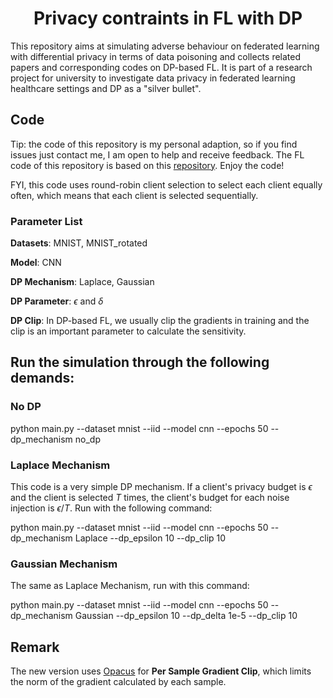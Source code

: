 <h1 align="center">Privacy contraints in FL with DP </h1>
<div align="center"> 
</div>
This repository aims at simulating adverse behaviour on federated learning with differential privacy in terms of data poisoning and collects related papers and corresponding codes on DP-based FL. It is part of a research project for university to investigate data privacy in federated learning healthcare settings and DP as a "silver bullet".

## Code
Tip: the code of this repository is my personal adaption, so if you find issues just contact me, I am open to help and receive feedback. The FL code of this repository is based on this [repository](https://github.com/wenzhu23333/Federated-Learning). Enjoy the code!

FYI, this code uses round-robin client selection to select each client equally often, which means that each client is selected sequentially.

### Parameter List

**Datasets**: MNIST, MNIST_rotated

**Model**: CNN 

**DP Mechanism**: Laplace, Gaussian

**DP Parameter**: $\epsilon$ and $\delta$

**DP Clip**: In DP-based FL, we usually clip the gradients in training and the clip is an important parameter to calculate the sensitivity.

## Run the simulation through the following demands:
### No DP

python main.py --dataset mnist --iid --model cnn --epochs 50 --dp_mechanism no_dp

### Laplace Mechanism

This code is a very simple DP mechanism. If a client's privacy budget is $\epsilon$ and the client is selected $T$ times, the client's budget for each noise injection is $\epsilon / T$. Run with the following command:

python main.py --dataset mnist --iid --model cnn --epochs 50 --dp_mechanism Laplace --dp_epsilon 10 --dp_clip 10

### Gaussian Mechanism

The same as Laplace Mechanism, run with this command:

python main.py --dataset mnist --iid --model cnn --epochs 50 --dp_mechanism Gaussian --dp_epsilon 10 --dp_delta 1e-5 --dp_clip 10

## Remark

The new version uses [Opacus](https://opacus.ai/) for **Per Sample Gradient Clip**, which limits the norm of the gradient calculated by each sample.
